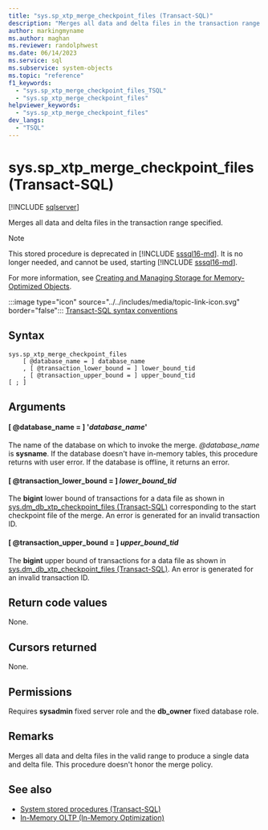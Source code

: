 ```yaml
---
title: "sys.sp_xtp_merge_checkpoint_files (Transact-SQL)"
description: "Merges all data and delta files in the transaction range specified."
author: markingmyname
ms.author: maghan
ms.reviewer: randolphwest
ms.date: 06/14/2023
ms.service: sql
ms.subservice: system-objects
ms.topic: "reference"
f1_keywords:
  - "sys.sp_xtp_merge_checkpoint_files_TSQL"
  - "sys.sp_xtp_merge_checkpoint_files"
helpviewer_keywords:
  - "sys.sp_xtp_merge_checkpoint_files"
dev_langs:
  - "TSQL"
---
```

# sys.sp_xtp_merge_checkpoint_files (Transact-SQL)

[!INCLUDE [sqlserver](../../includes/applies-to-version/sqlserver.md)]

Merges all data and delta files in the transaction range specified.

> [!NOTE]  
> This stored procedure is deprecated in [!INCLUDE [sssql16-md](../../includes/sssql16-md.md)]. It is no longer needed, and cannot be used, starting [!INCLUDE [sssql16-md](../../includes/sssql16-md.md)].

For more information, see [Creating and Managing Storage for Memory-Optimized Objects](../in-memory-oltp/creating-and-managing-storage-for-memory-optimized-objects.md).

:::image type="icon" source="../../includes/media/topic-link-icon.svg" border="false"::: [Transact-SQL syntax conventions](../../t-sql/language-elements/transact-sql-syntax-conventions-transact-sql.md)

## Syntax

```syntaxsql
sys.sp_xtp_merge_checkpoint_files
    [ @database_name = ] database_name
    , [ @transaction_lower_bound = ] lower_bound_tid
    , [ @transaction_upper_bound = ] upper_bound_tid
[ ; ]
```

## Arguments

#### [ @database_name = ] '*database_name*'

The name of the database on which to invoke the merge. *@database_name* is **sysname**. If the database doesn't have in-memory tables, this procedure returns with user error. If the database is offline, it returns an error.

#### [ @transaction_lower_bound = ] *lower_bound_tid*

The **bigint** lower bound of transactions for a data file as shown in [sys.dm_db_xtp_checkpoint_files (Transact-SQL)](../system-dynamic-management-views/sys-dm-db-xtp-checkpoint-files-transact-sql.md) corresponding to the start checkpoint file of the merge. An error is generated for an invalid transaction ID.

#### [ @transaction_upper_bound = ] *upper_bound_tid*

The **bigint** upper bound of transactions for a data file as shown in [sys.dm_db_xtp_checkpoint_files (Transact-SQL)](../system-dynamic-management-views/sys-dm-db-xtp-checkpoint-files-transact-sql.md). An error is generated for an invalid transaction ID.

## Return code values

None.

## Cursors returned

None.

## Permissions

Requires **sysadmin** fixed server role and the **db_owner** fixed database role.

## Remarks

Merges all data and delta files in the valid range to produce a single data and delta file. This procedure doesn't honor the merge policy.

## See also

- [System stored procedures (Transact-SQL)](system-stored-procedures-transact-sql.md)
- [In-Memory OLTP (In-Memory Optimization)](../in-memory-oltp/overview-and-usage-scenarios.md)
